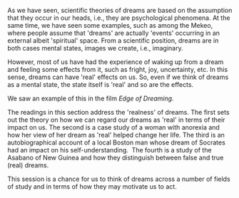 As we have seen, scientific theories of dreams are based on the assumption that they occur in our heads, i.e., they are psychological phenomena. At the same time, we have seen some examples, such as among the Mekeo, where people assume that 'dreams' are actually 'events' occurring in an external albeit 'spiritual' space. From a scientific position, dreams are in both cases mental states, images we create, i.e., imaginary. 

However, most of us have had the experience of waking up from a dream and feeling some effects from it, such as fright, joy, uncertainty, etc. In this sense, dreams can have 'real' effects on us. So, even if we think of dreams as a mental state, the state itself is 'real' and so are the effects.

We saw an example of this in the film _Edge of Dreaming_. 

The readings in this section address the 'realness' of dreams. The first sets out the theory on how we can regard our dreams as 'real' in terms of their impact on us. The second is a case study of a woman with anorexia and how her view of her dream as 'real' helped change her life. The third is an autobiographical account of a local Boston man whose dream of Socrates had an impact on his self-understanding.  The fourth is a study of the Asabano of New Guinea and how they distinguish between false and true (real) dreams. 

This session is a chance for us to think of dreams across a number of fields of study and in terms of how they may motivate us to act.